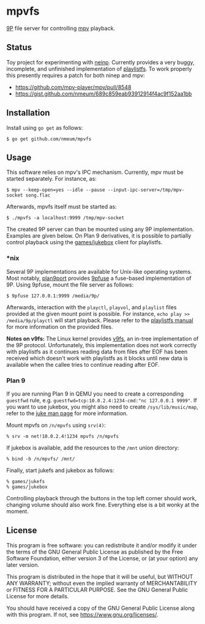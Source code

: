 # mpvfs

[9P][9P wikipedia] file server for controlling [mpv][mpv web] playback.

## Status

Toy project for experimenting with [neinp][neinp source]. Currently
provides a very buggy, incomplete, and unfinished implementation of
[playlistfs][9front playlistfs]. To work properly this presently
requires a patch for both ninep and mpv:

* https://github.com/mpv-player/mpv/pull/8548
* https://gist.github.com/nmeum/689c859eab93912914f4ac9f152aa1bb

## Installation

Install using `go get` as follows:

	$ go get github.com/nmeum/mpvfs

## Usage

This software relies on mpv's IPC mechanism. Currently, mpv must be
started separately. For instance, as:

	$ mpv --keep-open=yes --idle --pause --input-ipc-server=/tmp/mpv-socket song.flac

Afterwards, mpvfs itself must be started as:

	$ ./mpvfs -a localhost:9999 /tmp/mpv-socket

The created 9P server can than be mounted using any 9P implementation.
Examples are given below. On Plan 9 derivatives, it is possible to
partially control playback using the [games/jukebox][9front jukebox]
client for playlistfs.

### *nix

Several 9P implementations are available for Unix-like operating
systems.  Most notably, [plan9port][plan9port source] provides
[9pfuse][9pfuse] a fuse-based implementation of 9P. Using 9pfuse, mount
the file server as follows:

	$ 9pfuse 127.0.0.1:9999 /media/9p/

Afterwards, interaction with the `playctl`, `playvol`, and `playlist`
files provided at the given mount point is possible. For instance, `echo
play >> /media/9p/playctl` will start playback. Please refer to the
[playlistfs manual][9front playlistfs] for more information on the
provided files.

**Notes on v9fs:** The Linux kernel provides [v9fs][v9fs documentation],
an in-tree implementation of the 9P protocol. Unfortunately, this
implementation does not work correctly with playlistfs as it continues
reading data from files after EOF has been received which doesn't work
with playlistfs as it blocks until new data is available when the callee
tries to continue reading after EOF.

### Plan 9

If you are running Plan 9 in QEMU you need to create a corresponding
`guestfwd` rule, e.g. `guestfwd=tcp:10.0.2.4:1234-cmd:"nc 127.0.0.1 9999"`.
If you want to use jukebox, you might also need to create
`/sys/lib/music/map`, refer to the [juke man page][9front juke] for more
information.

Mount mpvfs on `/n/mpvfs` using `srv(4)`:

	% srv -m net!10.0.2.4!1234 mpvfs /n/mpvfs

If jukebox is available, add the resources to the `/mnt` union directory:

	% bind -b /n/mpvfs/ /mnt/

Finally, start jukefs and jukebox as follows:

	% games/jukefs
	% games/jukebox

Controlling playback through the buttons in the top left corner should
work, changing volume should also work fine. Everything else is a bit
wonky at the moment.

## License

This program is free software: you can redistribute it and/or modify it under
the terms of the GNU General Public License as published by the Free Software
Foundation, either version 3 of the License, or (at your option) any later
version.

This program is distributed in the hope that it will be useful, but WITHOUT ANY
WARRANTY; without even the implied warranty of MERCHANTABILITY or FITNESS FOR A
PARTICULAR PURPOSE. See the GNU General Public License for more details.

You should have received a copy of the GNU General Public License along with
this program. If not, see <https://www.gnu.org/licenses/>.

[9P wikipedia]: https://en.wikipedia.org/wiki/9P_(protocol)
[mpv web]: https://mpv.io/
[9front playlistfs]: http://man.9front.org/7/playlistfs
[neinp source]: https://git.sr.ht/~rbn/neinp
[9front jukebox]: http://man.9front.org/7/juke
[9front juke]: http://man.9front.org/7/juke
[v9fs documentation]: https://www.kernel.org/doc/html/latest/filesystems/9p.html
[plan9port source]: https://github.com/9fans/plan9port
[9pfuse]: https://9fans.github.io/plan9port/man/man4/9pfuse.html

